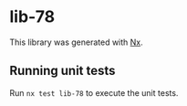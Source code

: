 # lib-78

This library was generated with [Nx](https://nx.dev).

## Running unit tests

Run `nx test lib-78` to execute the unit tests.
